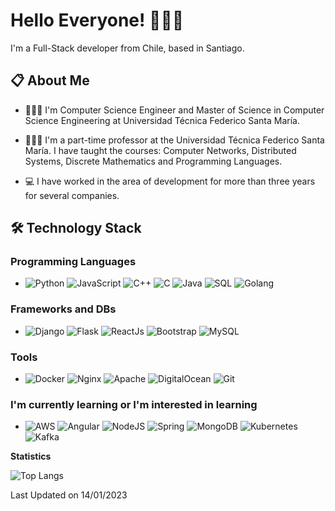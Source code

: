 # Hello Everyone! 👨🏽‍💻

I'm a Full-Stack developer from Chile, based in Santiago.

## 📋 About Me

- 🧑🏻‍🎓 I'm Computer Science Engineer and Master of Science in Computer Science Engineering at Universidad Técnica Federico Santa María.

- 🧑🏻‍🏫 I'm a part-time professor at the Universidad Técnica Federico Santa María. I have taught the courses: Computer Networks, Distributed Systems, Discrete Mathematics and Programming Languages.

- 💻 I have worked in the area of development for more than three years for several companies.

## 🛠 Technology Stack

### Programming Languages

- ![Python](https://img.shields.io/badge/-Python-EEEEEE?&logo=Python)
  ![JavaScript](https://img.shields.io/badge/-JavaScript-EEEEEE?&logo=JavaScript)
  ![C++](https://img.shields.io/badge/-C++-EEEEEE?&logo=c%2b%2b&logoColor=00599C)
  ![C](https://img.shields.io/badge/-C-EEEEEE?&logo=C)
  ![Java](https://img.shields.io/badge/-Java-EEEEEE?&logo=Java&logoColor=007396)
  ![SQL](https://img.shields.io/badge/-SQL-EEEEEE?&logo=MySQL)
  ![Golang](https://img.shields.io/badge/-Go-EEEEEE?&logo=Go)

### Frameworks and DBs

- ![Django](https://img.shields.io/badge/-Django-EEEEEE?&logo=Django&logoColor=darkgreen) ![Flask](https://img.shields.io/badge/-Flask-EEEEEE?style=flat-square&logo=Flask&logoColor=000) ![ReactJs](https://img.shields.io/badge/-ReactJs-EEEEEE?&logo=REACT) ![Bootstrap](https://img.shields.io/badge/-Bootstrap-EEEEEE?&logo=Bootstrap) ![MySQL](https://img.shields.io/badge/-MySQL-EEEEEE?&logo=Mysql)

### Tools

- ![Docker](https://img.shields.io/badge/-Docker-EEEEEE?style=flat-square&logo=docker) ![Nginx](https://img.shields.io/badge/-Nginx-EEEEEE?style=flat-square&logo=nginx&logoColor=green) ![Apache](https://img.shields.io/badge/-Apache-EEEEEE?style=flat-square&logo=apache&logoColor=purple) ![DigitalOcean](https://img.shields.io/badge/-DigitalOcean-EEEEEE?style=flat-square&logo=DigitalOcean) ![Git](https://img.shields.io/badge/-Git-EEEEEE?style=flat-square&logo=git)

### I'm currently learning or I'm interested in learning

- ![AWS](https://img.shields.io/badge/AWS-EEEEEE?style=flat-square&logo=amazon-aws&logoColor=orange) ![Angular](https://img.shields.io/badge/Angular-EEEEEE?style=flat-square&logo=angular&logoColor=red) ![NodeJS](https://img.shields.io/badge/node.js-EEEEEE?style=flat-square&logo=node.js) ![Spring](https://img.shields.io/badge/spring-EEEEEE.svg?style=flat-square&logo=spring&logoColor=green) ![MongoDB](https://img.shields.io/badge/-MongoDB-EEEEEE?style=flat-square&logo=MongoDB&logoColor=green) ![Kubernetes](https://img.shields.io/badge/-Kubernetes-EEEEEE?style=flat-square&logo=Kubernetes&logoColor=yellow) ![Kafka](https://img.shields.io/badge/-Kafka-EEEEEE?style=flat-square&logo=apachekafka&logoColor=000)

**Statistics**

![Top Langs](https://github-readme-stats.vercel.app/api/top-langs/?username=Jor-Diaz)

Last Updated on 14/01/2023

<!--
**Jor-Diaz/Jor-Diaz** is a ✨ _special_ ✨ repository because its `README.md` (this file) appears on your GitHub profile.

Here are some ideas to get you started:

- 🔭 I’m currently working on ...
- 🌱 I’m currently learning ...
- 👯 I’m looking to collaborate on ...
- 🤔 I’m looking for help with ...
- 💬 Ask me about ...
- 📫 How to reach me: ...
- 😄 Pronouns: ...
- ⚡ Fun fact: ...
-->
